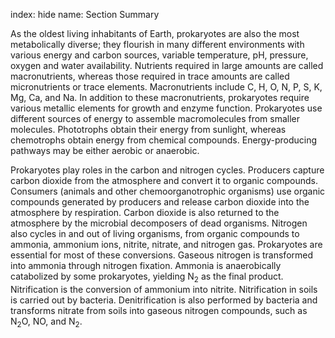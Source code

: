 index: hide
name: Section Summary

As the oldest living inhabitants of Earth, prokaryotes are also the most metabolically diverse; they flourish in many different environments with various energy and carbon sources, variable temperature, pH, pressure, oxygen and water availability. Nutrients required in large amounts are called macronutrients, whereas those required in trace amounts are called micronutrients or trace elements. Macronutrients include C, H, O, N, P, S, K, Mg, Ca, and Na. In addition to these macronutrients, prokaryotes require various metallic elements for growth and enzyme function. Prokaryotes use different sources of energy to assemble macromolecules from smaller molecules. Phototrophs obtain their energy from sunlight, whereas chemotrophs obtain energy from chemical compounds. Energy-producing pathways may be either aerobic or anaerobic.

Prokaryotes play roles in the carbon and nitrogen cycles. Producers capture carbon dioxide from the atmosphere and convert it to organic compounds. Consumers (animals and other chemoorganotrophic organisms) use organic compounds generated by producers and release carbon dioxide into the atmosphere by respiration. Carbon dioxide is also returned to the atmosphere by the microbial decomposers of dead organisms. Nitrogen also cycles in and out of living organisms, from organic compounds to ammonia, ammonium ions, nitrite, nitrate, and nitrogen gas. Prokaryotes are essential for most of these conversions. Gaseous nitrogen is transformed into ammonia through nitrogen fixation. Ammonia is anaerobically catabolized by some prokaryotes, yielding N<sub>2</sub> as the final product. Nitrification is the conversion of ammonium into nitrite. Nitrification in soils is carried out by bacteria. Denitrification is also performed by bacteria and transforms nitrate from soils into gaseous nitrogen compounds, such as N<sub>2</sub>O, NO, and N<sub>2</sub>.
